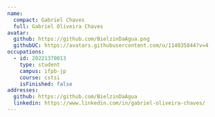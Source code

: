```yaml
---
name:
  compact: Gabriel Chaves
  full: Gabriel Oliveira Chaves
avatar:
  github: https://github.com/BielzinDaAgua.png
  githubUC: https://avatars.githubusercontent.com/u/114035844?v=4
occupations:
  - id: 20221370013
    type: student
    campus: ifpb-jp
    course: cstsi
    isFinished: false
addresses:
  github: https://github.com/BielzinDaAgua
  linkedin: https://www.linkedin.com/in/gabriel-oliveira-chaves/
---
```

